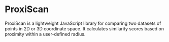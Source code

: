 # ProxiScan
ProxiScan is a lightweight JavaScript library for comparing two datasets of points in 2D or 3D coordinate space. It calculates similarity scores based on proximity within a user-defined radius.
